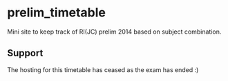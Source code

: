 # prelim_timetable
Mini site to keep track of RI(JC) prelim 2014 based on subject combination.

## Support
The hosting for this timetable has ceased as the exam has ended :)
